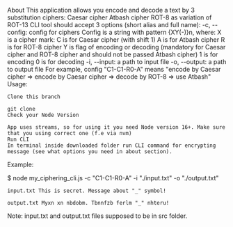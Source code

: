 About
This application allows you encode and decode a text by 3 substitution ciphers:
    Caesar cipher
    Atbash cipher
    ROT-8 as variation of ROT-13
CLI tool should accept 3 options (short alias and full name):
    -c, --config: config for ciphers Config is a string with pattern {XY(-)}n, where:
    X is a cipher mark:
        C is for Caesar cipher (with shift 1)
        A is for Atbash cipher
        R is for ROT-8 cipher
    Y is flag of encoding or decoding (mandatory for Caesar cipher and ROT-8 cipher and should not be passed Atbash cipher)
        1 is for encoding
        0 is for decoding
    -i, --input: a path to input file
    -o, --output: a path to output file
For example, config "C1-C1-R0-A" means "encode by Caesar cipher => encode by Caesar cipher => decode by ROT-8 => use Atbash"
Usage:

    Clone this branch

    git clone 
    Check your Node Version

    App uses streams, so for using it you need Node version 16+. Make sure that you using correct one (f.e via nvm)
    Run CLI
    In terminal inside downloaded folder run CLI command for encrypting message (see what options you need in about section).

Example:

$ node my_ciphering_cli.js -c "C1-C1-R0-A" -i "./input.txt" -o "./output.txt"

    input.txt This is secret. Message about "_" symbol!

    output.txt Myxn xn nbdobm. Tbnnfzb ferlm "_" nhteru!
Note: input.txt and output.txt files supposed to be in src folder.